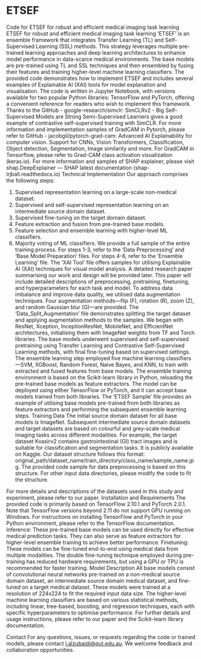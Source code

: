 # ETSEF
Code for ETSEF for robust and efficient medical imaging task learning
ETSEF for robust and efficient medical imaging task learning
‘ETSEF’ is an ensemble framework that integrates Transfer Learning (TL) and Self-Supervised Learning (SSL) methods. This strategy leverages multiple pre-trained learning approaches and deep learning architectures to enhance model performance in data-scarce medical environments. The base models are pre-trained using TL and SSL techniques and then ensembled by fusing their features and training higher-level machine learning classifiers.
The provided code demonstrates how to implement ETSEF and includes several examples of Explainable AI (XAI) tools for model explanation and visualisation. The code is written in Jupyter Notebook, with versions available for two popular Python libraries: TensorFlow and PyTorch, offering a convenient reference for readers who wish to implement this framework.
Thanks to the GitHub - google-research/simclr: SimCLRv2 - Big Self-Supervised Models are Strong Semi-Supervised Learners gives a good example of contrastive self-supervised training with SimCLR. For more information and implementation samples of GradCAM in Pytorch, please refer to GitHub - jacobgil/pytorch-grad-cam: Advanced AI Explainability for computer vision. Support for CNNs, Vision Transformers, Classification, Object detection, Segmentation, Image similarity and more. For GradCAM in Tensorflow, please refer to Grad-CAM class activation visualization (keras.io). For more information and samples of SHAP explainer, please visit shap.DeepExplainer — SHAP latest documentation (shap-lrjball.readthedocs.io)
Technical Implementation
Our approach comprises the following steps:
1. Supervised representation learning on a large-scale non-medical dataset.
2. Supervised and self-supervised representation learning on an intermediate source domain dataset.
3. Supervised fine-tuning on the target domain dataset.
4. Feature extraction and fusion from pre-trained base models.
5. Feature selection and ensemble learning with higher-level ML classifiers.
6. Majority voting of ML classifiers.
We provide a full sample of the entire training process. For steps 1-3, refer to the ‘Data Preprocessing’ and ‘Base Model Preparation’ files. For steps 4-6, refer to the ‘Ensemble Learning’ file. The ‘XAI Tool’ file offers samples for utilising Explainable AI (XAI) techniques for visual model analysis.
A detailed research paper summarising our work and design will be provided later. This paper will include detailed descriptions of preprocessing, pretraining, finetuning, and hyperparameters for each task and model.
To address data imbalance and improve data quality, we utilised data augmentation techniques. Four augmentation methods—flip (F), rotation (R), zoom (Z), and random Gaussian blur (G)—are provided. The ‘Data_Split_Augmentation’ file demonstrates splitting the target dataset and applying augmentation methods to the samples.
We began with ResNet, Xception, InceptionResNet, MobileNet, and EfficientNet architectures, initialising them with ImageNet weights from TF and Torch libraries. The base models underwent supervised and self-supervised pretraining using Transfer Learning and Contrastive Self-Supervised Learning methods, with final fine-tuning based on supervised settings.
The ensemble learning step employed five machine learning classifiers—SVM, XGBoost, Random Forest, Naive Bayes, and KNN, to train with extracted and fused features from base models. The ensemble training environment is based on the Scikit-learn library in Python, reloading the pre-trained base models as feature extractors.
The model can be deployed using either TensorFlow or PyTorch, and it can accept base models trained from both libraries. The ‘ETSEF Sample’ file provides an example of utilising base models pre-trained from both libraries as feature extractors and performing the subsequent ensemble learning steps.
Training Data
The initial source domain dataset for all base models is ImageNet. Subsequent intermediate source domain datasets and target datasets are based on colourful and grey-scale medical imaging tasks across different modalities. For example, the target dataset Kvasirv2 contains gastrointestinal (GI) tract images and is suitable for classification and segmentation tasks. It is publicly available on Kaggle.
Our dataset structure follows this format: original_path/dataset_name/train_directory/class_name/sample_name.jpg. The provided code sample for data preprocessing is based on this structure. For other input data directories, please modify the code to fit the structure.

For more details and descriptions of the datasets used in this study and experiment, please refer to our paper.
Installation and Requirements
The provided code is primarily based on TensorFlow 2.10.1 and PyTorch 2.0.1. Note that TensorFlow versions beyond 2.11 do not support GPU running on Windows. For instructions on installing TensorFlow and PyTorch in your Python environment, please refer to the TensorFlow documentation.
Inference: These pre-trained base models can be used directly for effective medical prediction tasks. They can also serve as feature extractors for higher-level ensemble training to achieve better performance.
Finetuning: These models can be fine-tuned end-to-end using medical data from multiple modalities. The double fine-tuning technique employed during pre-training has reduced hardware requirements, but using a GPU or TPU is recommended for faster training.
Model Description
All base models consist of convolutional neural networks pre-trained on a non-medical source domain dataset, an intermediate source domain medical dataset, and fine-tuned on a target medical dataset. These models were trained at a resolution of 224x224 to fit the required input data size. The higher-level machine learning classifiers are based on various statistical methods, including linear, tree-based, boosting, and regression techniques, each with specific hyperparameters to optimise performance. For further details and usage instructions, please refer to our paper and the Scikit-learn library documentation.

Contact For any questions, issues, or requests regarding the code or trained models, please contact l.alzubaidi@qut.edu.au. We welcome feedback and collaboration opportunities.
